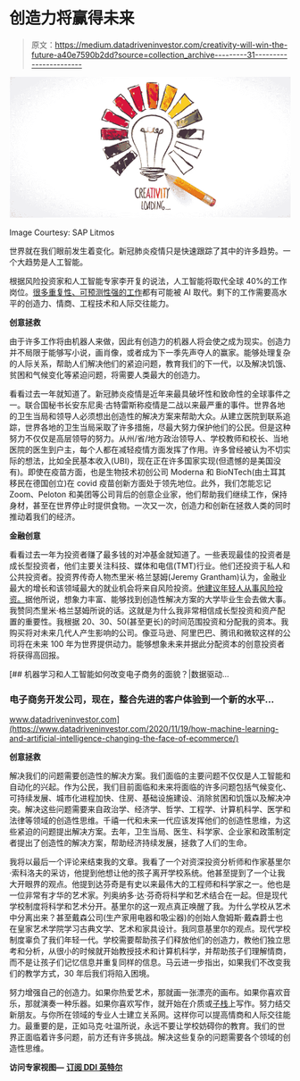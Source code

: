# 创造力将赢得未来

> 原文：<https://medium.datadriveninvestor.com/creativity-will-win-the-future-a40e7590b2dd?source=collection_archive---------31----------------------->

![](img/3c3e543d8e80d28af6398798d470da44.png)

Image Courtesy: SAP Litmos

世界就在我们眼前发生着变化。新冠肺炎疫情只是快速跟踪了其中的许多趋势。一个大趋势是人工智能。

根据风险投资家和人工智能专家李开复的说法，人工智能将取代全球 40%的工作岗位。[很多重复性、可预测性强的工作](https://www.theguardian.com/us-news/2017/jun/26/jobs-future-automation-robots-skills-creative-health)都有可能被 AI 取代。剩下的工作需要高水平的创造力、情商、工程技术和人际交往能力。

**创意拯救**

由于许多工作将由机器人来做，因此有创造力的机器人将会使之成为现实。创造力并不局限于能够写小说，画肖像，或者成为下一季先声夺人的赢家。能够处理复杂的人际关系，帮助人们解决他们的紧迫问题，教育我们的下一代，以及解决饥饿、贫困和气候变化等紧迫问题，将需要人类最大的创造力。

看看过去一年就知道了。新冠肺炎疫情是近年来最具破坏性和致命性的全球事件之一。联合国秘书长安东尼奥·古特雷斯称疫情是二战以来最严重的事件。世界各地的卫生当局和领导人必须想出创造性的解决方案来帮助大众。从建立医院到联系追踪，世界各地的卫生当局采取了许多措施，尽最大努力保护他们的公民。但是这种努力不仅仅是高层领导的努力。从州/省/地方政治领导人、学校教师和校长、当地医院的医生到户主，每个人都在减轻疫情方面发挥了作用。许多曾经被认为不切实际的想法，比如全民基本收入(UBI)，现在正在许多国家实现(但遗憾的是美国没有)。即使在疫苗方面，也是生物技术初创公司 Moderna 和 BioNTech(由土耳其移民在德国创立)在 covid 疫苗创新方面处于领先地位。此外，我们怎能忘记 Zoom、Peloton 和美团等公司背后的创意企业家，他们帮助我们继续工作，保持身材，甚至在世界停止时提供食物。一次又一次，创造力和创新在拯救人类的同时推动着我们的经济。

**金融创意**

看看过去一年为投资者赚了最多钱的对冲基金就知道了。一些表现最佳的投资者是成长型投资者，他们主要关注科技、媒体和电信(TMT)行业。他们还投资于私人和公共投资者。投资界传奇人物杰里米·格兰瑟姆(Jeremy Grantham)认为，金融业最大的增长和该领域最大的就业机会将来自风险投资。[他建议年轻人从事风险投资。](https://acquirersmultiple.com/2020/06/jeremy-grantham-forget-private-equity-and-regular-investing-theres-a-better-option/)据他所说，想象力丰富、能够找到创造性解决方案的大学毕业生会去做大事。我赞同杰里米·格兰瑟姆所说的话。这就是为什么我非常相信成长型投资和资产配置的重要性。我根据 20、30、50(甚至更长)的时间范围投资和分配我的资本。我购买将对未来几代人产生影响的公司。像亚马逊、阿里巴巴、腾讯和微软这样的公司将在未来 100 年为世界提供动力。能够想象未来并据此分配资本的创意投资者将获得高回报。

[](https://www.datadriveninvestor.com/2020/11/19/how-machine-learning-and-artificial-intelligence-changing-the-face-of-ecommerce/) [## 机器学习和人工智能如何改变电子商务的面貌？|数据驱动…

### 电子商务开发公司，现在，整合先进的客户体验到一个新的水平…

www.datadriveninvestor.com](https://www.datadriveninvestor.com/2020/11/19/how-machine-learning-and-artificial-intelligence-changing-the-face-of-ecommerce/) 

**创意拯救**

解决我们的问题需要创造性的解决方案。我们面临的主要问题不仅仅是人工智能和自动化的兴起。作为公民，我们目前面临和未来将面临的许多问题包括气候变化、可持续发展、城市化进程加快、住房、基础设施建设、消除贫困和饥饿以及解决冲突。解决这些问题需要来自政治学、经济学、哲学、工程学、计算机科学、医学和法律等领域的创造性思维。千禧一代和未来一代应该发挥他们的创造性思维，为这些紧迫的问题提出解决方案。去年，卫生当局、医生、科学家、企业家和政策制定者提出了创造性的解决方案，帮助经济持续发展，拯救了人们的生命。

我将以最后一个评论来结束我的文章。我看了一个对资深投资分析师和作家基里尔·索科洛夫的采访，他提到他想让他的孩子离开学校系统。他甚至提到了一个让我大开眼界的观点。他提到达芬奇是有史以来最伟大的工程师和科学家之一。他也是一位非常有才华的艺术家。列奥纳多·达·芬奇将科学和艺术结合在一起。但是现代学校制度将科学和艺术分开。基里尔的这一观点真正唤醒了我。为什么学校从艺术中分离出来？甚至戴森公司(生产家用电器和吸尘器)的创始人詹姆斯·戴森爵士也在皇家艺术学院学习古典文学、艺术和家具设计。我同意基里尔的观点。现代学校制度辜负了我们年轻一代。学校需要帮助孩子们释放他们的创造力，教他们独立思考和分析，从很小的时候就开始教授技术和计算机科学，并帮助孩子们理解情商，而不是让孩子们记忆信息并重复同样的信息。马云进一步指出，如果我们不改变我们的教学方式，30 年后我们将陷入困境。

努力增强自己的创造力。如果你热爱艺术，那就画一张漂亮的画布。如果你喜欢音乐，那就演奏一种乐器。如果你喜欢写作，就开始在介质或[子栈](https://medium.com/datadriveninvestor/new-media-is-taking-over-b05397c6176)上写作。努力结交新朋友。与你所在领域的专业人士建立关系网。这样你可以提高情商和人际交往能力。最重要的是，正如马克·吐温所说，永远不要让学校妨碍你的教育。我们的世界正面临着许多问题，前方还有许多挑战。解决这些复杂的问题需要各个领域的创造性思维。

**访问专家视图—** [**订阅 DDI 英特尔**](https://datadriveninvestor.com/ddi-intel)